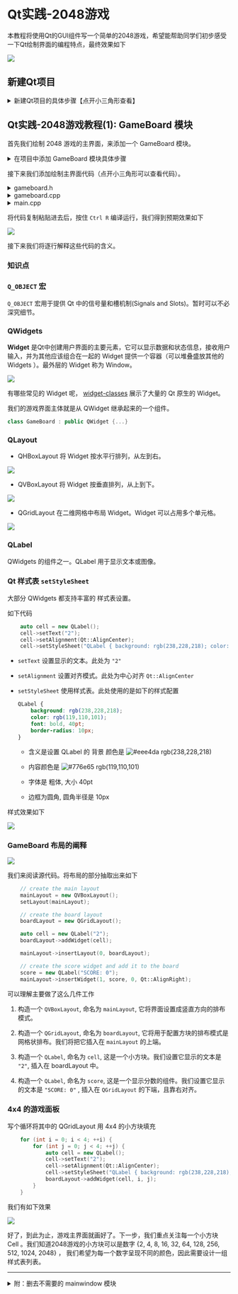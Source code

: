 # Qt实践-2048游戏

本教程将使用Qt的GUI组件写一个简单的2048游戏，希望能帮助同学们初步感受一下Qt绘制界面的编程特点，最终效果如下

![](imgs/qt-2048-最终效果.png)

## 新建Qt项目

<details>
  <summary> 新建Qt项目的具体步骤【点开小三角形查看】 </summary>

按住 `Crtl Shift N` 新建工程项目。

* 点击确定。

![](imgs/qt-new-proj-widgets.png)

* 设置工程名。

![](imgs/qt-new-proj.png)

* 一路点击默认选项。除了此处，不勾选 ui form。

![](imgs/qt-new-proj-no-ui.png)

最终我们会得到如图所示的一个项目

![](imgs/qt2048-init.png)

按住 `Ctrl R` 运行可以得到一个没有任何组件的界面程序。

![](imgs/qt2048-init-run.png)


</details>

## Qt实践-2048游戏教程(1): GameBoard 模块
首先我们绘制 2048 游戏的主界面，来添加一个 GameBoard 模块。

<details>
  <summary> 在项目中添加 GameBoard 模块具体步骤 </summary>

* 右键项目名称，点击 `Add New` 添加一个新的类。

![](imgs/Add-New.png)

![](imgs/Add-New-Class.png)

* 我们希望 GameBoard 是一个 QWidget 组件，用于盛放游戏主界面的其他小组件。配置如下

![](imgs/Add-New-GameBoard.png)

* 完成后，我们的项目会增加 gameboard.h 和 gameboard.cpp 两个文件。

![](imgs/Add-New-GameBoard-结果.png)
</details>



接下来我们添加绘制主界面代码（点开小三角形可以查看代码）。


<details>
  <summary> gameboard.h  </summary>

```cpp
// gameboard.h 
#ifndef GAMEBOARD_H
#define GAMEBOARD_H

#include <QLabel>
#include <QVBoxLayout>
#include <QGridLayout>

class GameBoard : public QWidget
{
    Q_OBJECT
public:
    explicit GameBoard(QWidget *parent = 0);

private:

    // main layout
    QVBoxLayout *mainLayout;
    // grid layout of board
    QGridLayout *boardLayout;
    // score widget
    QLabel *score;

};

#endif // GAMEBOARD_H
```

</details>

<details>
  <summary> gameboard.cpp  </summary>

```cpp
// gameboard.cpp 
#include "gameboard.h"

GameBoard::GameBoard(QWidget *parent) :
    QWidget(parent)
{
    // set default size
    resize(650,450);

    // create the main layout
    mainLayout = new QVBoxLayout();
    setLayout(mainLayout);

    // create the board layout
    boardLayout = new QGridLayout();

    auto cell = new QLabel();
    cell->setText("2");
    cell->setAlignment(Qt::AlignCenter);
    cell->setStyleSheet("QLabel { background: rgb(238,228,218); color: rgb(119,110,101); font: bold; border-radius: 10px; font: 40pt; }");
    boardLayout->addWidget(cell);

    mainLayout->insertLayout(0, boardLayout);

    // create the score widget and add it to the board
    score = new QLabel(QString("SCORE: %1").arg(0));
    score->setStyleSheet("QLabel { color: rgb(235,224,214); font: 16pt; }");
    score->setFixedHeight(50);
    mainLayout->insertWidget(1, score, 0, Qt::AlignRight);

    // style sheet of the board
    setStyleSheet("GameBoard { background-color: rgb(187,173,160) }");
}
```

</details>

<details>
  <summary> main.cpp </summary>

```cpp
// main.cpp
#include <QApplication>
#include "gameboard.h"

int main(int argc, char *argv[])
{
    QApplication app(argc, argv);

    GameBoard board;
    board.show();

    return app.exec();
}
```

</details>



将代码复制粘贴进去后，按住 `Ctrl R` 编译运行，我们得到预期效果如下

![](imgs/qt2048-v1-效果.png)

接下来我们将逐行解释这些代码的含义。

### 知识点

### `Q_OBJECT` 宏

`Q_OBJECT` 宏用于提供 Qt 中的信号量和槽机制(Signals and Slots)。暂时可以不必深究细节。



### QWidgets 

**Widget** 是Qt中创建用户界面的主要元素，它可以显示数据和状态信息，接收用户输入，并为其他应该组合在一起的 Widget 提供一个容器（可以堆叠盛放其他的 Widgets ）。最外层的 Widget 称为 Window。

![](imgs/widget-example.png)


有哪些常见的 Widget 呢， [widget-classes](https://doc.qt.io/qt-5/widget-classes.html#basic-widget-classes) 展示了大量的 Qt 原生的 Widget。

我们的游戏界面主体就是从 QWidget 继承起来的一个组件。

```cpp
class GameBoard : public QWidget {...}
```

### QLayout 

* QHBoxLayout 将 Widget 按水平行排列，从左到右。

![](imgs/QHBoxLayout.png)

* QVBoxLayout 将 Widget 按垂直排列，从上到下。

![](imgs/QVBoxLayout.png)

* QGridLayout 在二维网格中布局 Widget。Widget 可以占用多个单元格。

![](imgs/QGridLayout.png)

### QLabel

QWidgets 的组件之一。QLabel 用于显示文本或图像。

### Qt 样式表 `setStyleSheet`

大部分 QWidgets 都支持丰富的 样式表设置。

如下代码
```cpp
    auto cell = new QLabel();
    cell->setText("2");
    cell->setAlignment(Qt::AlignCenter);
    cell->setStyleSheet("QLabel { background: rgb(238,228,218); color: rgb(119,110,101); font: bold; border-radius: 10px; font: 40pt; }");
```

* `setText` 设置显示的文本。此处为 `"2"`
* `setAlignment` 设置对齐模式。此处为中心对齐 `Qt::AlignCenter`
* `setStyleSheet` 使用样式表。此处使用的是如下的样式配置
    ```css
    QLabel { 
        background: rgb(238,228,218); 
        color: rgb(119,110,101); 
        font: bold, 40pt; 
        border-radius: 10px; 
    }
    ```

    * 含义是设置 QLabel 的 背景 颜色是 ![#eee4da](https://via.placeholder.com/16/eee4da/000000?text=+) rgb(238,228,218) 

    * 内容颜色是 ![#776e65](https://via.placeholder.com/15/776e65/000000?text=+) rgb(119,110,101)

    * 字体是 粗体, 大小 40pt

    * 边框为圆角, 圆角半径是 10px



样式效果如下

![](imgs/qt2048-cell-2.png)

### GameBoard 布局的阐释

![](imgs/qt2048-v1-解释1x1.png)

我们来阅读源代码。将布局的部分抽取出来如下

```cpp
    // create the main layout
    mainLayout = new QVBoxLayout();
    setLayout(mainLayout);

    // create the board layout
    boardLayout = new QGridLayout();

    auto cell = new QLabel("2");
    boardLayout->addWidget(cell);

    mainLayout->insertLayout(0, boardLayout);

    // create the score widget and add it to the board
    score = new QLabel("SCORE: 0");
    mainLayout->insertWidget(1, score, 0, Qt::AlignRight);
```

可以理解主要做了这么几件工作

1. 构造一个 `QVBoxLayout`, 命名为 `mainLayout`, 它将界面设置成竖直方向的排布模式。

2. 构造一个 `QGridLayout`, 命名为 `boardLayout`, 它将用于配置方块的排布模式是网格状排布。我们将把它插入在 `mainLayout` 的上端。

3. 构造一个 `QLabel`, 命名为 `cell`, 这是一个小方块。我们设置它显示的文本是 `"2"`, 插入在 boardLayout 中。

4. 构造一个 `QLabel`, 命名为 `score`, 这是一个显示分数的组件。我们设置它显示的文本是 `"SCORE: 0"` , 插入在 `QGridLayout` 的下端，且靠右对齐。





### 4x4 的游戏面板

写个循环将其中的 QGridLayout 用 4x4 的小方块填充 

```cpp
    for (int i = 0; i < 4; ++i) {
        for (int j = 0; j < 4; ++j) {
            auto cell = new QLabel();
            cell->setText("2");
            cell->setAlignment(Qt::AlignCenter);
            cell->setStyleSheet("QLabel { background: rgb(238,228,218); color: rgb(119,110,101); font: bold; border-radius: 10px; font: 40pt; }");
            boardLayout->addWidget(cell, i, j);
        }
    }
```

我们有如下效果

![](imgs/qt2048-v1-解释.png)

好了，到此为止，游戏主界面就画好了。下一步，我们重点关注每一个小方块 Cell 。我们知道2048游戏的小方块可以是数字 {2, 4, 8, 16, 32, 64, 128, 256, 512, 1024, 2048} ， 我们希望为每一个数字呈现不同的颜色，因此需要设计一组样式表列表。

---


<details>
  <summary> 附：删去不需要的 mainwindow 模块 </summary>

由于我们的代码不需要 mainwindow 模块，我们可以删去 mainwindow.h 和 mainwindow.cpp 两个文件。右键文件名选择 `Remove` 即可。

![](imgs/qt2048-init-remove-mainwindow.png)

</details>



